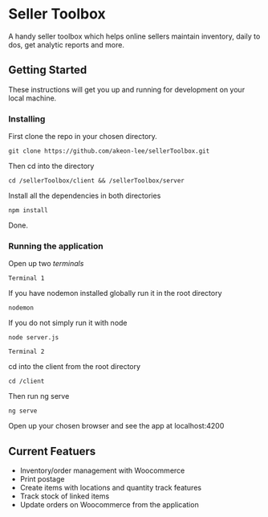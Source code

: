 # Seller Toolbox
A handy seller toolbox which helps online sellers maintain inventory, daily to dos, get analytic reports and more.

## Getting Started

These instructions will get you up and running for development on your local machine.

### Installing

First clone the repo in your chosen directory.

```
git clone https://github.com/akeon-lee/sellerToolbox.git
```

Then cd into the directory

```
cd /sellerToolbox/client && /sellerToolbox/server
```

Install all the dependencies in both directories

```
npm install
```

Done.

### Running the application

Open up two *terminals*

`Terminal 1`

If you have nodemon installed globally run it in the root directory

```
nodemon
```

If you do not simply run it with node

```
node server.js
```

`Terminal 2`

cd into the client from the root directory

```
cd /client
```

Then run ng serve

```
ng serve
```

Open up your chosen browser and see the app at localhost:4200

## Current Featuers

- Inventory/order management with Woocommerce
- Print postage
- Create items with locations and quantity track features
- Track stock of linked items
- Update orders on Woocommerce from the application
